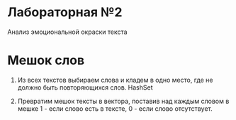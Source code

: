 Лабораторная №2
===============

Анализ эмоциональной окраски текста

Мешок слов
==========

1. Из всех текстов выбираем слова и кладем в одно место, где не должно быть повторяющихся слов.
HashSet

2. Превратим мешок тексты в вектора, поставив над каждым словом в мешке 1 - если слово есть в тексте, 0 - если слово отсутствует.


